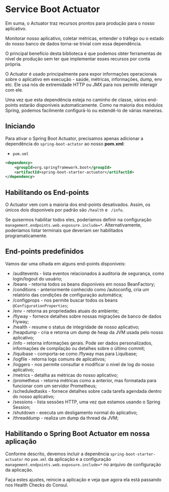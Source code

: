 # Service Boot Actuator

Em suma, o Actuator traz recursos prontos para produção para o nosso aplicativo.

Monitorar nosso aplicativo, coletar métricas, entender o tráfego ou o estado do nosso banco de dados torna-se trivial com essa dependência.

O principal benefício desta biblioteca é que podemos obter ferramentas de nível de produção sem ter que implementar esses recursos por conta própria.

O Actuator é usado principalmente para expor informações operacionais sobre o aplicativo em execução - saúde, métricas, informações, dump, env etc. Ele usa nós de extremidade HTTP ou JMX para nos permitir interagir com ele.

Uma vez que esta dependência esteja no caminho de classe, vários end-points estarão disponíveis automaticamente. Como na maioria dos módulos Spring, podemos facilmente configurá-lo ou estendê-lo de várias maneiras.

## Iniciando

Para ativar o Spring Boot Actuator, precisamos apenas adicionar a dependência do ```spring-boot-actator``` ao nosso **pom.xml**:

- ```pom.xml```

```xml
<dependency>
    <groupId>org.springframework.boot</groupId>
    <artifactId>spring-boot-starter-actuator</artifactId>
</dependency>
```

## Habilitando os End-points

O Actuator vem com a maioria dos end-points desativados. Assim, os únicos dois disponíveis por padrão são ```/health``` e ``` /info```.

Se quisermos habilitar todos eles, poderíamos definir na configuração ```management.endpoints.web.exposure.include=*```. Alternativamente, poderíamos listar terminais que deveriam ser habilitados programaticamente.

## End-points predefinidos

Vamos dar uma olhada em alguns end-points disponíveis:

- /auditevents - lista eventos relacionados à auditoria de segurança, como login/logout do usuário;
- /beans - retorna todos os beans disponíveis em nosso BeanFactory;
- /conditions - anteriormente conhecido como /autoconfig, cria um relatório das condições de configuração automática;
- /configprops - nos permite buscar todos os beans ```@ConfigurationProperties```;
- /env - retorna as propriedades atuais do ambiente;
- /flyway - fornece detalhes sobre nossas migrações de banco de dados Flyway;
- /health - resume o status de integridade de nosso aplicativo;
- /heapdump - cria e retorna um dump de heap da JVM usada pelo nosso aplicativo;
- /info - retorna informações gerais. Pode ser dados personalizados, informações de compilação ou detalhes sobre o último commit;
- /liquibase - comporta-se como /flyway mas para Liquibase;
- /logfile - retorna logs comuns de aplicativos;
- /loggers - nos permite consultar e modificar o nível de log do nosso aplicativo;
- /metrics - detalha as métricas do nosso aplicativo;
- /prometheus - retorna métricas como a anterior, mas formatada para funcionar com um servidor Prometheus;
- /scheduledtasks - fornece detalhes sobre cada tarefa agendada dentro do nosso aplicativo;
- /sessions - lista sessões HTTP, uma vez que estamos usando o Spring Session;
- /shutdown - executa um desligamento normal do aplicativo;
- /threaddump - realiza um dump da thread da JVM;

## Habilitando o Spring Boot Actuator em nossa aplicação

Conforme descrito, devemos incluir a depenência ```spring-boot-starter-actuator``` no ```pom.xml``` da aplicação e a configuração ```management.endpoints.web.exposure.include=*``` no arquivo de configuração da aplicação.

Faça estes ajustes, reinicie a aplicação e veja que agora ela está passando nos Health Checks do Consul.


